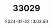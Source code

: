 ---
title: "33029"
category: "Vateria indica"
draft: false
date: 2024-02-22 13:03:50
languages:
  English: ["Indian Copal Tree", "Piney Varnish Tree", "White Dammar"]
  Tamil: ["Attam", "Kukkil", "Kukkulu", "Kungulu", "Sadagulai", "Tubam"]
  Kannada: ["Bilidupa", "Chandalika", "Dhoopa", "Saldhupa"]
  Marathi: ["Dhup"]
  Telugu: ["Doopadamaru", "Telladamaramu"]
  Hindi: ["Kahruba", "Sageddamar", "Sandras"]
  Malayalam: ["Kunthirikkapayin", "Painimara", "Payan", "Payana", "Thellipayin", "Vellakundrikam", "Vellapayin"]
---